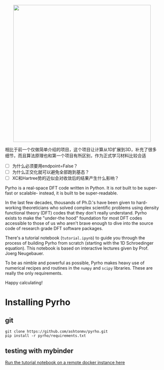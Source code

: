 <p align="center">
<img src="static/logo.png" width=450>
</p>

相比于前一个仅做简单介绍的项目，这个项目让计算从1D扩展到3D，补充了很多细节，而且算法原理也和第一个项目有所区别，作为正式学习材料比较合适

- [ ] 为什么必须要用endpoint=False？
- [ ] 为什么正交化就可以避免全部跑到基态？
- [ ] XC和Hartree势的近似会对收敛后的结果产生什么影响？

Pyrho is a real-space DFT code written in Python. It is *not* built to be super-fast or scalable-
instead, it is built to be super-readable.

In the last few decades, thousands of Ph.D.'s have been given to hard-working theoreticians who solved
complex scientific problems using density functional theory (DFT) codes that they don't really
understand. Pyrho exists to make the "under-the hood" foundation for most DFT codes accessible to
those of us who aren't brave enough to dive into the source code of research grade DFT software packages.

There's a tutorial notebook (`tutorial.ipynb`) to guide you through the process of building Pyrho from scratch
(starting with the 1D Schroedinger equation). This notebook is based on interactive lectures given by Prof.
Joerg Neugebauer.

To be as nimble and powerful as possible, Pyrho makes heavy use of numerical recipes and routines in
the `numpy` and `scipy` libraries. These are really the only requirements.

[//]: # (For the sake of familiarity, Pyrho interfaces with structure objects from the atomic simulation
environment ase and pymatgen)

[//]: # (Please reach out if you have any questions, or if you're interested in hosting a Pyrho workshop for
DFT beginners at your school/institute!)

Happy calculating!

# Installing Pyrho

[//]: # (## conda)
[//]: # (```)
[//]: # (conda install -c conda-forge pyrho)
[//]: # (```)

## git
```
git clone https://github.com/ashtonmv/pyrho.git
pip install -r pyrho/requirements.txt
```

## testing with mybinder
[Run the tutorial notebook on a remote docker instance here](https://mybinder.org/v2/gh/ashtonmv/pyrho/master)
